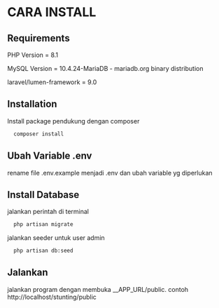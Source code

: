 # CARA INSTALL

## Requirements

PHP Version = 8.1

MySQL Version = 10.4.24-MariaDB - mariadb.org binary distribution

laravel/lumen-framework = 9.0

## Installation

Install package pendukung dengan composer

```bash
  composer install
```
    

## Ubah Variable .env

rename file .env.example menjadi .env dan ubah variable yg diperlukan

## Install Database

jalankan perintah di terminal

```bash
  php artisan migrate
```

jalankan seeder untuk user admin

```bash
  php artisan db:seed
```


## Jalankan

jalankan program dengan membuka __APP_URL/public. contoh http://localhost/stunting/public